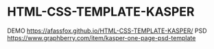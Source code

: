 # HTML-CSS-TEMPLATE-KASPER
DEMO https://afassfox.github.io/HTML-CSS-TEMPLATE-KASPER/
PSD https://www.graphberry.com/item/kasper-one-page-psd-template
